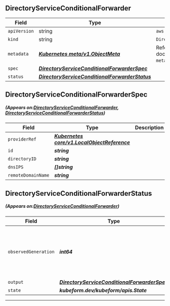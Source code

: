 ## DirectoryServiceConditionalForwarder
| Field | Type | Description |
| ------ | ----- | ----------- |
| `apiVersion` | string | `aws.kubeform.com/v1alpha1` |
|    `kind` | string | `DirectoryServiceConditionalForwarder` |
| `metadata` | ***[Kubernetes meta/v1.ObjectMeta](https://kubernetes.io/docs/reference/generated/kubernetes-api/v1.13/#objectmeta-v1-meta)***|Refer to the Kubernetes API documentation for the fields of the `metadata` field.|
| `spec` | ***[DirectoryServiceConditionalForwarderSpec](#DirectoryServiceConditionalForwarderSpec)***||
| `status` | ***[DirectoryServiceConditionalForwarderStatus](#DirectoryServiceConditionalForwarderStatus)***||
## DirectoryServiceConditionalForwarderSpec
##### (Appears on:[DirectoryServiceConditionalForwarder](#DirectoryServiceConditionalForwarder), [DirectoryServiceConditionalForwarderStatus](#DirectoryServiceConditionalForwarderStatus))
| Field | Type | Description |
| ------ | ----- | ----------- |
| `providerRef` | ***[Kubernetes core/v1.LocalObjectReference](https://kubernetes.io/docs/reference/generated/kubernetes-api/v1.13/#localobjectreference-v1-core)***||
| `id` | ***string***||
| `directoryID` | ***string***||
| `dnsIPS` | ***[]string***||
| `remoteDomainName` | ***string***||
## DirectoryServiceConditionalForwarderStatus
##### (Appears on:[DirectoryServiceConditionalForwarder](#DirectoryServiceConditionalForwarder))
| Field | Type | Description |
| ------ | ----- | ----------- |
| `observedGeneration` | ***int64***| ***(Optional)*** Resource generation, which is updated on mutation by the API Server.|
| `output` | ***[DirectoryServiceConditionalForwarderSpec](#DirectoryServiceConditionalForwarderSpec)***| ***(Optional)*** |
| `state` | ***kubeform.dev/kubeform/apis.State***| ***(Optional)*** |
---
